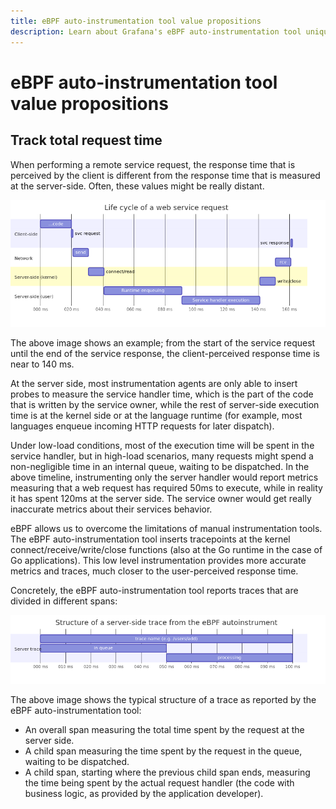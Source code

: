 ```yaml
---
title: eBPF auto-instrumentation tool value propositions
description: Learn about Grafana's eBPF auto-instrumentation tool unique value propositions.
---
```


# eBPF auto-instrumentation tool value propositions

## Track total request time

When performing a remote service request, the response time that is
perceived by the client is different from the response time that is measured
at the server-side. Often, these values might be really distant.

![](img/req-life-cycle.png)

The above image shows an example; from the start of the service request until the end
of the service response, the client-perceived response time is near to 140 ms.

At the server side, most instrumentation agents are only able to insert probes to measure
the service handler time, which is the part of the code that is written by the service
owner, while the rest of server-side execution time is at the kernel side or at the
language runtime (for example, most languages enqueue incoming HTTP requests for later
dispatch).

Under low-load conditions, most of the execution time will be spent in the service handler,
but in high-load scenarios, many requests might spend a non-negligible time
in an internal queue, waiting to be dispatched. In the above timeline, instrumenting only the
server handler would report metrics measuring that a web request has required 50ms to execute,
while in reality it has spent 120ms at the server side. The service owner would get really
inaccurate metrics about their services behavior.

eBPF allows us to overcome the limitations of manual instrumentation tools. The eBPF auto-instrumentation
tool inserts tracepoints at the kernel connect/receive/write/close functions (also at the
Go runtime in the case of Go applications). This low level instrumentation provides more accurate metrics and
traces, much closer to the user-perceived response time.

Concretely, the eBPF auto-instrumentation tool reports traces that are divided in different spans:

![](img/server-side-trace.png)

The above image shows the typical structure of a trace as reported by the eBPF auto-instrumentation tool:

* An overall span measuring the total time spent by the request at the server side.
* A child span measuring the time spent by the request in the queue, waiting to be dispatched.
* A child span, starting where the previous child span ends, measuring the time being spent
  by the actual request handler (the code with business logic, as provided by the application
  developer).
